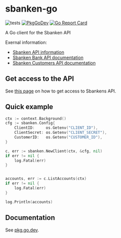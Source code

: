 # sbanken-go
![tests](https://github.com/engvik/sbanken-go/workflows/master/badge.svg)
[![PkgGoDev](https://pkg.go.dev/badge/github.com/engvik/sbanken-go)](https://pkg.go.dev/github.com/engvik/sbanken-go)
[![Go Report Card](https://goreportcard.com/badge/github.com/engvik/sbanken-go)](https://goreportcard.com/report/github.com/engvik/sbanken-go)

A Go client for the Sbanken API

Exernal information:
* [Sbanken API information](https://sbanken.no/bruke/utviklerportalen/)
* [Sbanken Bank API documentation](https://api.sbanken.no/exec.bank/swagger/index.html)
* [Sbanken Customers API documentation](https://api.sbanken.no/exec.customers/swagger/index.html)

## Get access to the API

See [this page](https://sbanken.no/bruke/utviklerportalen/) on how to get access to Sbankens API.

## Quick example

```go
ctx := context.Background()
cfg := sbanken.Config{
    ClientID:     os.Getenv("CLIENT_ID"),
    ClientSecret: os.Getenv("CLIENT_SECRET"),
    CustomerID:   os.Getenv("CUSTOMER_ID"),
}

c, err := sbanken.NewClient(ctx, &cfg, nil)
if err != nil {
    log.Fatal(err)
}


accounts, err := c.ListAccounts(ctx)
if err != nil {
    log.Fatal(err)
}

log.Println(accounts)

```

## Documentation

See [pkg.go.dev](https://pkg.go.dev/github.com/engvik/sbanken-go).
